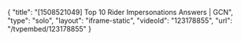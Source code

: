 {
    "title": "[1508521049] Top 10 Rider Impersonations Answers | GCN",
    "type": "solo",
    "layout": "iframe-static",
    "videoId": "123178855",
    "url": "\/tvpembed\/123178855"
}